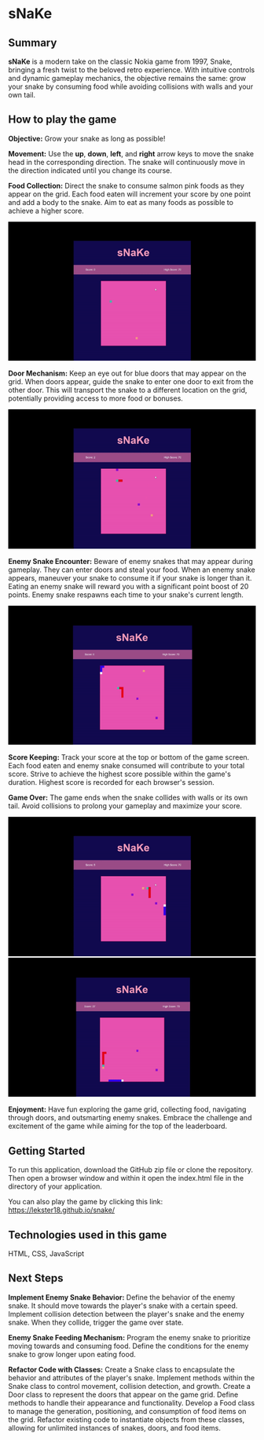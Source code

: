 # sNaKe

## Summary

**sNaKe** is a modern take on the classic Nokia game from 1997, Snake, bringing a fresh twist to the beloved retro experience. With intuitive controls and dynamic gameplay mechanics, the objective remains the same: grow your snake by consuming food while avoiding collisions with walls and your own tail.

## How to play the game

**Objective:** Grow your snake as long as possible!

**Movement:** Use the **up**, **down**, **left**, and **right** arrow keys to move the snake head in the corresponding direction. The snake will continuously move in the direction indicated until you change its course.

**Food Collection:** Direct the snake to consume salmon pink foods as they appear on the grid. Each food eaten will increment your score by one point and add a body to the snake. Aim to eat as many foods as possible to achieve a higher score.

![](https://github.com/Lekster18/snake/blob/main/gifs/snakeeat.gif)

**Door Mechanism:** Keep an eye out for blue doors that may appear on the grid. When doors appear, guide the snake to enter one door to exit from the other door. This will transport the snake to a different location on the grid, potentially providing access to more food or bonuses.

![](https://github.com/Lekster18/snake/blob/main/gifs/snakedoor.gif)

**Enemy Snake Encounter:** Beware of enemy snakes that may appear during gameplay. They can enter doors and steal your food. When an enemy snake appears, maneuver your snake to consume it if your snake is longer than it. Eating an enemy snake will reward you with a significant point boost of 20 points. Enemy snake respawns each time to your snake's current length.

![](https://github.com/Lekster18/snake/blob/main/gifs/enemysnake.gif)

**Score Keeping:** Track your score at the top or bottom of the game screen. Each food eaten and enemy snake consumed will contribute to your total score. Strive to achieve the highest score possible within the game's duration. Highest score is recorded for each browser's session.

**Game Over:** The game ends when the snake collides with walls or its own tail. Avoid collisions to prolong your gameplay and maximize your score.

![](https://github.com/Lekster18/snake/blob/main/gifs/snakeend1.gif)
![](https://github.com/Lekster18/snake/blob/main/gifs/snakeend2.gif)

**Enjoyment:** Have fun exploring the game grid, collecting food, navigating through doors, and outsmarting enemy snakes. Embrace the challenge and excitement of the game while aiming for the top of the leaderboard.

## Getting Started

To run this application, download the GitHub zip file or clone the repository. Then open a browser window and within it open the index.html file in the directory of your application.

You can also play the game by clicking this link:
https://lekster18.github.io/snake/

## Technologies used in this game

HTML, CSS, JavaScript

## Next Steps

**Implement Enemy Snake Behavior:** Define the behavior of the enemy snake. It should move towards the player's snake with a certain speed.
Implement collision detection between the player's snake and the enemy snake. When they collide, trigger the game over state.

**Enemy Snake Feeding Mechanism:** Program the enemy snake to prioritize moving towards and consuming food.
Define the conditions for the enemy snake to grow longer upon eating food.

**Refactor Code with Classes:** Create a Snake class to encapsulate the behavior and attributes of the player's snake.
Implement methods within the Snake class to control movement, collision detection, and growth.
Create a Door class to represent the doors that appear on the game grid. Define methods to handle their appearance and functionality.
Develop a Food class to manage the generation, positioning, and consumption of food items on the grid.
Refactor existing code to instantiate objects from these classes, allowing for unlimited instances of snakes, doors, and food items.
